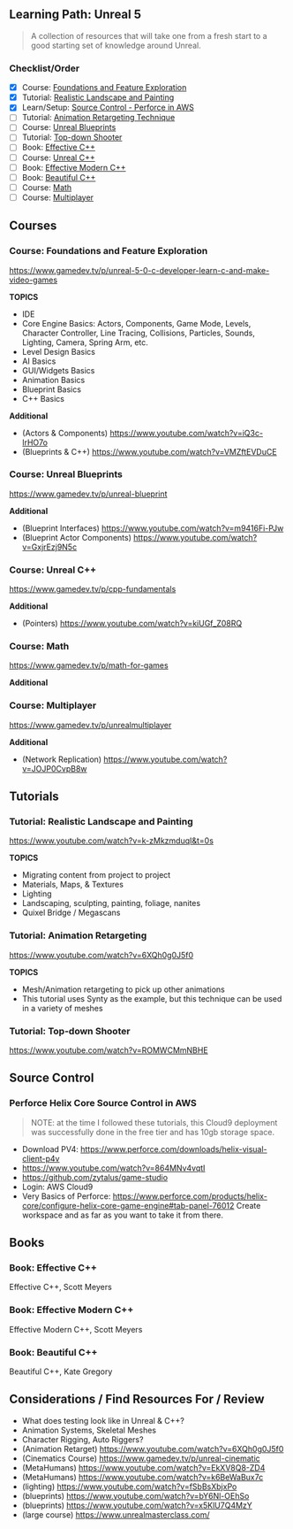 ## Learning Path: Unreal 5
> A collection of resources that will take one from a fresh start to a good starting set of knowledge around Unreal.

### Checklist/Order
- [x] Course: [Foundations and Feature Exploration](#course-foundations-and-feature-exploration)
- [x] Tutorial: [Realistic Landscape and Painting](#tutorial-realistic-landscape-and-painting)
- [x] Learn/Setup: [Source Control - Perforce in AWS](#tutorial-perforce-helix-core-source-control-in-aws)
- [ ] Tutorial: [Animation Retargeting Technique](#tutorial-animation-retargeting)
- [ ] Course: [Unreal Blueprints](#course-unreal-blueprints)
- [ ] Tutorial: [Top-down Shooter](#tutorial-top-down-shooter)
- [ ] Book: [Effective C++](#book-effective-c)
- [ ] Course: [Unreal C++](#course-unreal-c)
- [ ] Book: [Effective Modern C++](#book-effective-modern-c)
- [ ] Book: [Beautiful C++](#book-beautiful-c)
- [ ] Course: [Math](#course-math)
- [ ] Course: [Multiplayer](#course-multiplayer)

## Courses

### Course: Foundations and Feature Exploration
https://www.gamedev.tv/p/unreal-5-0-c-developer-learn-c-and-make-video-games

**TOPICS**
- IDE
- Core Engine Basics: Actors, Components, Game Mode, Levels, Character Controller, Line Tracing, Collisions, Particles, Sounds, Lighting, Camera, Spring Arm, etc.
- Level Design Basics
- AI Basics
- GUI/Widgets Basics
- Animation Basics
- Blueprint Basics
- C++ Basics

**Additional**
- (Actors & Components) https://www.youtube.com/watch?v=iQ3c-lrHO7o
- (Blueprints & C++) https://www.youtube.com/watch?v=VMZftEVDuCE

### Course: Unreal Blueprints
https://www.gamedev.tv/p/unreal-blueprint

**Additional**
- (Blueprint Interfaces) https://www.youtube.com/watch?v=m9416Fi-PJw
- (Blueprint Actor Components) https://www.youtube.com/watch?v=GxjrEzj9N5c

### Course: Unreal C++
https://www.gamedev.tv/p/cpp-fundamentals

**Additional**
- (Pointers) https://www.youtube.com/watch?v=kiUGf_Z08RQ

### Course: Math
https://www.gamedev.tv/p/math-for-games

**Additional**

### Course: Multiplayer
https://www.gamedev.tv/p/unrealmultiplayer

**Additional**

- (Network Replication) https://www.youtube.com/watch?v=JOJP0CvpB8w

## Tutorials

### Tutorial: Realistic Landscape and Painting
https://www.youtube.com/watch?v=k-zMkzmduqI&t=0s

**TOPICS**
- Migrating content from project to project
- Materials, Maps, & Textures
- Lighting
- Landscaping, sculpting, painting, foliage, nanites
- Quixel Bridge / Megascans

### Tutorial: Animation Retargeting
https://www.youtube.com/watch?v=6XQh0g0J5f0

**TOPICS**
- Mesh/Animation retargeting to pick up other animations
- This tutorial uses Synty as the example, but this technique can be used in a variety of meshes

### Tutorial: Top-down Shooter
https://www.youtube.com/watch?v=ROMWCMmNBHE

## Source Control
### Perforce Helix Core Source Control in AWS
> NOTE: at the time I followed these tutorials, this Cloud9 deployment was successfully done in the free tier and has 10gb storage space.
- Download PV4: https://www.perforce.com/downloads/helix-visual-client-p4v
- https://www.youtube.com/watch?v=864MNv4vqtI
- https://github.com/zytalus/game-studio
- Login: AWS Cloud9 
- Very Basics of Perforce: https://www.perforce.com/products/helix-core/configure-helix-core-game-engine#tab-panel-76012 Create workspace and as far as you want to take it from there.

## Books

### Book: Effective C++
Effective C++, Scott Meyers

### Book: Effective Modern C++
Effective Modern C++, Scott Meyers

### Book: Beautiful C++
Beautiful C++, Kate Gregory

## Considerations / Find Resources For / Review

- What does testing look like in Unreal & C++?
- Animation Systems, Skeletal Meshes
- Character Rigging, Auto Riggers?
- (Animation Retarget) https://www.youtube.com/watch?v=6XQh0g0J5f0
- (Cinematics Course) https://www.gamedev.tv/p/unreal-cinematic
- (MetaHumans) https://www.youtube.com/watch?v=EkXV8Q8-ZD4
- (MetaHumans) https://www.youtube.com/watch?v=k6BeWaBux7c
- (lighting) https://www.youtube.com/watch?v=fSbBsXbjxPo
- (blueprints) https://www.youtube.com/watch?v=bY6Nl-OEhSo
- (blueprints) https://www.youtube.com/watch?v=x5KlU7Q4MzY
- (large course) https://www.unrealmasterclass.com/
